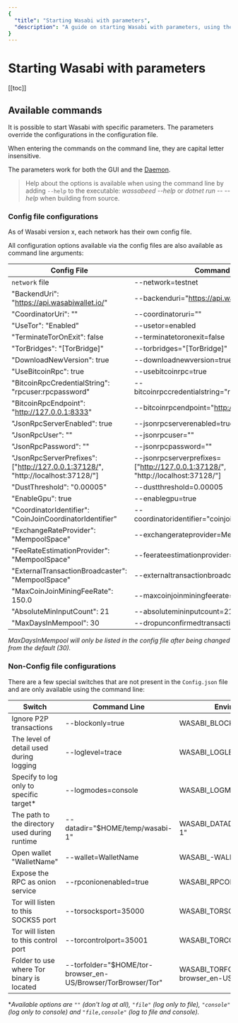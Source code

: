 ```yaml
---
{
  "title": "Starting Wasabi with parameters",
  "description": "A guide on starting Wasabi with parameters, using the command line interface. This is the Wasabi documentation, an archive of knowledge about the open-source, non-custodial and privacy-focused Bitcoin wallet for desktop."
}
---
```


# Starting Wasabi with parameters

[[toc]]

## Available commands

It is possible to start Wasabi with specific parameters.
The parameters override the configurations in the configuration file.

When entering the commands on the command line, they are capital letter insensitive.

The parameters work for both the GUI and the [Daemon](/using-wasabi/Daemon.md).

> Help about the options is available when using the command line by adding `--help` to the executable: _wassabeed --help_ or _dotnet run -- --help_ when building from source.

### Config file configurations

As of Wasabi version x, each network has their own config file. 

All configuration options available via the config files are also available as command line arguments:

| Config File | Command Line | Environment variable |
|---------|--------|----------------------|
| `network` file | --network=testnet | WASABI_NETWORK=testnet |
| "BackendUri": "https://api.wasabiwallet.io/" | --backenduri="https://api.wasabiwallet.io/" | WASABI_BACKENDURI="https://api.wasabiwallet.io/"|
| "CoordinatorUri": "" | --coordinatoruri="" | WASABI_COORDINATORURI="" |
| "UseTor": "Enabled" | --usetor=enabled | WASABI_USETOR=enabled |
| "TerminateTorOnExit": false | --terminatetoronexit=false | WASABI_TERMINATETORONEXIT=false |
| "TorBridges": "[TorBridge]" | --torbridges="[TorBridge]" | WASABI_TORBRIDGES="[TorBridge]" |
| "DownloadNewVersion": true | --downloadnewversion=true | WASABI_DOWNLOADNEWVERSION=true |
| "UseBitcoinRpc": true | --usebitcoinrpc=true | WASABI_USEBITCOINRPC=true |
| "BitcoinRpcCredentialString": "rpcuser:rpcpassword" | --bitcoinrpccredentialstring="rpcuser:rpcpassword" | WASABI_BITCOINRPCCREDENTIALSTRING="rpcuser:rpcpassword" |
| "BitcoinRpcEndpoint": "http://127.0.0.1:8333" | --bitcoinrpcendpoint="http://127.0.0.1:8333" | WASABI_BITCOINRPCENDPOINT="http://127.0.0.1:8333" |
| "JsonRpcServerEnabled": true | --jsonrpcserverenabled=true | WASABI_JSONRPCSERVERENABLED=true |
| "JsonRpcUser": "" | --jsonrpcuser="" | WASABI_JSONRPCUSER="" |
| "JsonRpcPassword": "" | --jsonrpcpassword="" | WASABI_JSONRPCPASSWORD="" |
| "JsonRpcServerPrefixes":["http://127.0.0.1:37128/", "http://localhost:37128/"] | --jsonrpcserverprefixes=["http://127.0.0.1:37128/", "http://localhost:37128/"] | WASABI_JSONRPCSERVERPREFIXES=["http://127.0.0.1:37128/", "http://localhost:37128/"] |
| "DustThreshold": "0.00005" | --dustthreshold=0.00005 | WASABI_DUSTTHRESHOLD=0.00005 |
| "EnableGpu": true | --enablegpu=true | WASABI_ENABLEGPU=true |
| "CoordinatorIdentifier": "CoinJoinCoordinatorIdentifier" | --coordinatoridentifier="coinjoincoordinatoridentifier" | WASABI_COORDINATORIDENTIFIER="coinjoincoordinatoridentifier" |
| "ExchangeRateProvider": "MempoolSpace" | --exchangerateprovider=MempoolSpace | WASABI_EXCHANGERATEPROVIDER=MempoolSpace |
| "FeeRateEstimationProvider": "MempoolSpace" | --feerateestimationprovider=MempoolSpace | WASABI_FEERATEESTIMATIONPROVIDER=MempoolSpace |
| "ExternalTransactionBroadcaster": "MempoolSpace" | --externaltransactionbroadcaster=MempoolSpace | WASABI_EXTERNALTRANSACTIONBROADCASTER=MempoolSpace |
| "MaxCoinJoinMiningFeeRate": 150.0 | --maxcoinjoinminingfeerate=150.0 | WASABI_MAXCOINJOINMININGFEERATE=150.0 |
| "AbsoluteMinInputCount": 21 | --absolutemininputcount=21 | WASABI_ABSOLUTEMININPUTCOUNT=21 |
| "MaxDaysInMempool": 30 | --dropunconfirmedtransactionsafterdays=30 | WASABI_DROPUNCONFIRMEDTRANSACTIONSAFTERDAYS=30 |

_MaxDaysInMempool will only be listed in the config file after being changed from the default (30)._

### Non-Config file configurations

There are a few special switches that are not present in the `Config.json` file and are only available using the command line:

| Switch | Command Line | Environment variable |
|-------|-------------|---------------------|
| Ignore P2P transactions | --blockonly=true | WASABI_BLOCKONLY=true |
| The level of detail used during logging | --loglevel=trace | WASABI_LOGLEVEL=trace |
| Specify to log only to specific target* | --logmodes=console | WASABI_LOGMODES=console |
| The path to the directory used during runtime | --datadir="$HOME/temp/wasabi-1" | WASABI_DATADIR="$HOME/temp/wasabi-1" |
| Open wallet "WalletName" | --wallet=WalletName | WASABI_-WALLET=WalletName |
| Expose the RPC as onion service | --rpconionenabled=true | WASABI_RPCONIONENABLED=true |
| Tor will listen to this SOCKS5 port | --torsocksport=35000 | WASABI_TORSOCKSPORT=35000 |
| Tor will listen to this control port | --torcontrolport=35001 | WASABI_TORCONTROLPORT=35001 |
| Folder to use where Tor binary is located | --torfolder="$HOME/tor-browser_en-US/Browser/TorBrowser/Tor" | WASABI_TORFOLDER="$HOME/tor-browser_en-US/Browser/TorBrowser/Tor" |

*_Available options are `""` (don't log at all), `"file"` (log only to file), `"console"` (log only to console) and `"file,console"` (log to file and console)._
